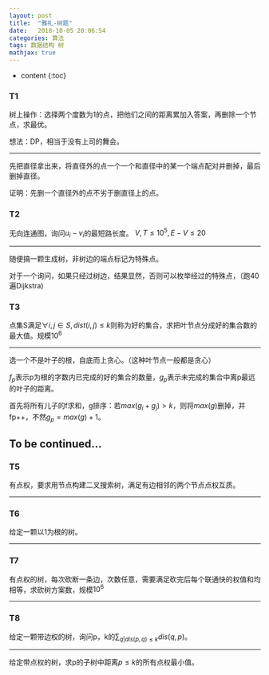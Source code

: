 ```yaml
---
layout: post
title:  "雅礼-树题"
date:   2018-10-05 20:06:54
categories: 算法
tags: 数据结构 树
mathjax: true
---
```

* content
{:toc}
### T1

树上操作：选择两个度数为1的点，把他们之间的距离累加入答案，再删除一个节点，求最优。

想法：DP，相当于没有上司的舞会。

---

先把直径拿出来，将直径外的点一个一个和直径中的某一个端点配对并删掉，最后删掉直径。

证明：先删一个直径外的点不劣于删直径上的点。

<!-- more -->

### T2

无向连通图，询问$u_i-v_i$的最短路长度。 $V,T\leq10^5 , E-V\leq20$

---

随便搞一颗生成树，非树边的端点标记为特殊点。

对于一个询问，如果只经过树边，结果显然，否则可以枚举经过的特殊点，（跑40遍Dijkstra)

### T3

点集S满足$\forall i,j\in S, dist(i, j)\leq k$则称为好的集合，求把叶节点分成好的集合数的最大值。规模$10^6$

---

选一个不是叶子的根，自底而上贪心。（这种叶节点一般都是贪心）

$f_p$表示p为根的字数内已完成的好的集合的数量，$g_p$表示未完成的集合中离p最远的叶子的距离。

首先将所有儿子的f求和，g排序：若$max(g_i+g_j)>k$，则将$max(g)$删掉，并fp++，不然$g_p=max(g)+1$。

## To be continued...

### T5

有点权，要求用节点构建二叉搜索树，满足有边相邻的两个节点点权互质。

---

### T6

给定一颗以1为根的树。

---

### T7

有点权的树，每次砍断一条边，次数任意，需要满足砍完后每个联通快的权值和均相等，求砍树方案数，规模$10^6$

---

### T8

给定一颗带边权的树，询问p，k的$\sum_{q|dis(p,q)\leq k}dis(q, p)$。

---

给定带点权的树，求p的子树中距离$p\leq k$的所有点权最小值。